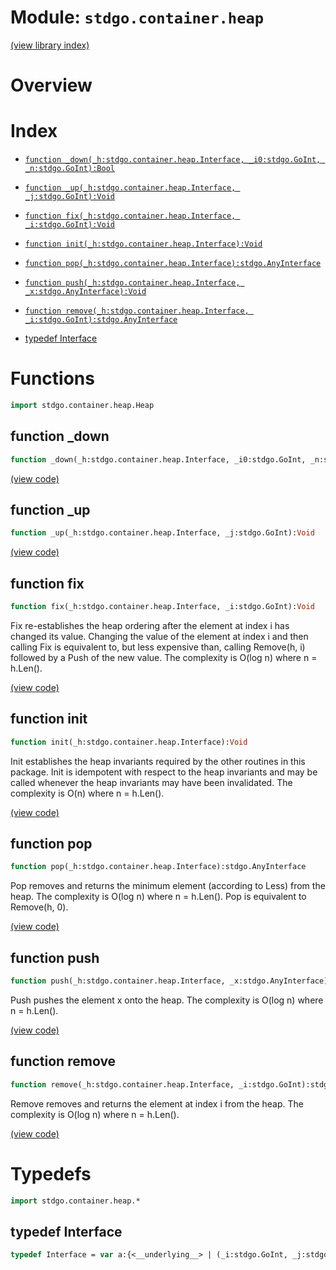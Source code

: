 # Module: `stdgo.container.heap`

[(view library index)](../../stdgo.md)


# Overview


 


# Index


- [`function _down(_h:stdgo.container.heap.Interface, _i0:stdgo.GoInt, _n:stdgo.GoInt):Bool`](<#function-_down>)

- [`function _up(_h:stdgo.container.heap.Interface, _j:stdgo.GoInt):Void`](<#function-_up>)

- [`function fix(_h:stdgo.container.heap.Interface, _i:stdgo.GoInt):Void`](<#function-fix>)

- [`function init(_h:stdgo.container.heap.Interface):Void`](<#function-init>)

- [`function pop(_h:stdgo.container.heap.Interface):stdgo.AnyInterface`](<#function-pop>)

- [`function push(_h:stdgo.container.heap.Interface, _x:stdgo.AnyInterface):Void`](<#function-push>)

- [`function remove(_h:stdgo.container.heap.Interface, _i:stdgo.GoInt):stdgo.AnyInterface`](<#function-remove>)

- [typedef Interface](<#typedef-interface>)

# Functions


```haxe
import stdgo.container.heap.Heap
```


## function \_down


```haxe
function _down(_h:stdgo.container.heap.Interface, _i0:stdgo.GoInt, _n:stdgo.GoInt):Bool
```


 


[\(view code\)](<./Heap.hx#L85>)


## function \_up


```haxe
function _up(_h:stdgo.container.heap.Interface, _j:stdgo.GoInt):Void
```


 


[\(view code\)](<./Heap.hx#L75>)


## function fix


```haxe
function fix(_h:stdgo.container.heap.Interface, _i:stdgo.GoInt):Void
```


Fix re\-establishes the heap ordering after the element at index i has changed its value. Changing the value of the element at index i and then calling Fix is equivalent to, but less expensive than, calling Remove\(h, i\) followed by a Push of the new value. The complexity is O\(log n\) where n = h.Len\(\). 


[\(view code\)](<./Heap.hx#L70>)


## function init


```haxe
function init(_h:stdgo.container.heap.Interface):Void
```


Init establishes the heap invariants required by the other routines in this package. Init is idempotent with respect to the heap invariants and may be called whenever the heap invariants may have been invalidated. The complexity is O\(n\) where n = h.Len\(\). 


[\(view code\)](<./Heap.hx#L22>)


## function pop


```haxe
function pop(_h:stdgo.container.heap.Interface):stdgo.AnyInterface
```


Pop removes and returns the minimum element \(according to Less\) from the heap. The complexity is O\(log n\) where n = h.Len\(\). Pop is equivalent to Remove\(h, 0\). 


[\(view code\)](<./Heap.hx#L44>)


## function push


```haxe
function push(_h:stdgo.container.heap.Interface, _x:stdgo.AnyInterface):Void
```


Push pushes the element x onto the heap. The complexity is O\(log n\) where n = h.Len\(\). 


[\(view code\)](<./Heap.hx#L35>)


## function remove


```haxe
function remove(_h:stdgo.container.heap.Interface, _i:stdgo.GoInt):stdgo.AnyInterface
```


Remove removes and returns the element at index i from the heap. The complexity is O\(log n\) where n = h.Len\(\). 


[\(view code\)](<./Heap.hx#L54>)


# Typedefs


```haxe
import stdgo.container.heap.*
```


## typedef Interface


```haxe
typedef Interface = var a:{<__underlying__> | (_i:stdgo.GoInt, _j:stdgo.GoInt):Void | {<haxe_doc>} | (_x:stdgo.AnyInterface):Void | ():stdgo.AnyInterface | (_i:stdgo.GoInt, _j:stdgo.GoInt):Bool | {<haxe_doc>} | ():stdgo.GoInt | {<haxe_doc>} | ():stdgo.AnyInterface}
```


 


